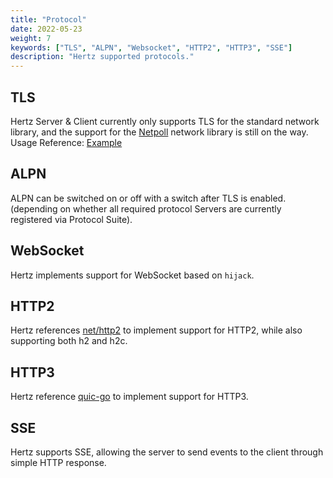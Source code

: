 ```yaml
---
title: "Protocol"
date: 2022-05-23
weight: 7
keywords: ["TLS", "ALPN", "Websocket", "HTTP2", "HTTP3", "SSE"]
description: "Hertz supported protocols."
---
```


## TLS

Hertz Server & Client currently only supports TLS for the standard network library, and the support for the [Netpoll](https://github.com/cloudwego/netpoll) network library is still on the way.
Usage Reference: [Example](/docs/hertz/tutorials/example/#protocol)

## ALPN

ALPN can be switched on or off with a switch after TLS is enabled.(depending on whether all required protocol Servers are currently registered via Protocol Suite).

## WebSocket

Hertz implements support for WebSocket based on `hijack`.

## HTTP2

Hertz references [net/http2](https://github.com/golang/net/tree/master/http2) to implement support for HTTP2, while also supporting both h2 and h2c.

## HTTP3

Hertz reference [quic-go](https://github.com/quic-go/quic-go) to implement support for HTTP3.

## SSE

Hertz supports SSE, allowing the server to send events to the client through simple HTTP response.
